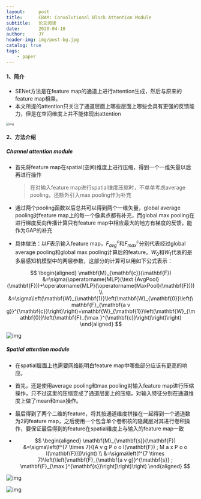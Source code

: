 ```yaml
---
layout:     post
title:      CBAM: Convolutional Block Attention Module
subtitle:   论文阅读
date:       2020-04-10
author:     JY
header-img: img/post-bg.jpg
catalog: true
tags:
    - paper
---
```




#### 1、简介

- SENet方法是在feature map的通道上进行attention生成，然后与原来的feature map相乘。
- 本文所提的attention只关注了通道层面上哪些层面上哪些会具有更强的反馈能力，但是在空间维度上并不能体现出attention

<img src="https://github.com/ZJU-CVs/zju-cvs.github.io/raw/master/img/picture/CBAM1.png" alt="img" style="zoom:50%;" />



#### 2、方法介绍

##### **Channel attention module**

- 首先将feature map在spatial(空间)维度上进行压缩，得到一个一维矢量以后再进行操作

  > 在对输入feature map进行spatial维度压缩时，不单单考虑average pooling，还额外引入max pooling作为补充

- 通过两个pooling函数以后总共可以得到两个一维矢量，global average pooling对feature map上的每一个像素点都有补充，而global max pooling在进行梯度反向传播计算只有feature map中相应最大的地方有梯度的反馈，能作为GAP的补充
- 具体做法：以$F$表示输入feature map，$F_{avg}^c$和$F^c_{max}$分别代表经过global average pooling和global max pooling计算后的feature。$W_0$和$W_1$代表的是多层感知机模型中的两层参数，这部分的计算可以用如下公式表示：

$$
\begin{aligned} \mathbf{M}_{\mathbf{c}}(\mathbf{F}) &=\sigma(\operatorname{MLP}(\text {AvgPool}(\mathbf{F}))+\operatorname{MLP}(\operatorname{MaxPool}(\mathbf{F}))) \\ &=\sigma\left(\mathbf{W}_{\mathbf{1}}\left(\mathbf{W}_{\mathbf{0}}\left(\mathbf{F}_{\mathbf{a v g}}^{\mathbf{c}}\right)\right)+\mathbf{W}_{\mathbf{1}}\left(\mathbf{W}_{\mathbf{0}}\left(\mathbf{F}_{\max }^{\mathbf{c}}\right)\right)\right) \end{aligned}
$$



![img](https://github.com/ZJU-CVs/zju-cvs.github.io/raw/master/img/picture/CBAM2.png)



##### **Spatial attention module**

- 在spatial层面上也需要网络能明白feature map中哪些部分应该有更高的响应。

- 首先，还是使用average pooling和max pooling对输入feature map进行压缩操作，只不过这里的压缩变成了通道层面上的压缩，对输入特征分别在通道维度上做了mean和max操作。

- 最后得到了两个二维的feature，将其按通道维度拼接在一起得到一个通道数为2的feature map，之后使用一个包含单个卷积核的隐藏层对其进行卷积操作，要保证最后得到的feature在spatial维度上与输入的feature map一致

- $$
  \begin{aligned} \mathbf{M}_{\mathbf{s}}(\mathbf{F}) &=\sigma\left(f^{7 \times 7}([A v g P o o l(\mathbf{F}) ; M a x P o o l(\mathbf{F})])\right) \\ &=\sigma\left(f^{7 \times 7}\left(\left[\mathbf{F}_{\mathbf{a v g}}^{\mathbf{s}} ; \mathbf{F}_{\max }^{\mathbf{s}}\right]\right)\right) \end{aligned}
  $$

![img](https://github.com/ZJU-CVs/zju-cvs.github.io/raw/master/img/picture/CBAM3.png)

![img](https://github.com/ZJU-CVs/zju-cvs.github.io/raw/master/img/picture/CBAM4.png)

